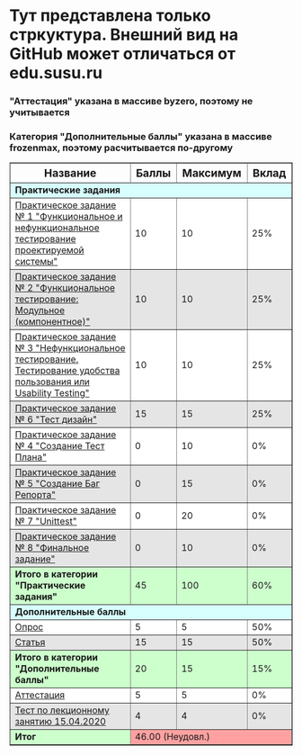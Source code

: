 <h1>Тут представлена только стркуктура. Внешний вид на GitHub может отличаться от edu.susu.ru</h1>
<h3>"Аттестация" указана в массиве byzero, поэтому не учитывается</h3>
<h3>Категория "Дополнительные баллы" указана в массиве frozenmax, поэтому расчитывается по-другому</h3>

<table id="grade-table" border="1" cellpadding="2">
	<thead style="font-size:120%;test-align:center;cursor: default;">
		<tr><th>Название</th>
		<th title="Баллы за задание">Баллы</th>
		<th title="Максимально возможное количество баллов">Максимум</th>
		<th title="Вклад в итоговую оценку">Вклад</th>
	</tr></thead>
	<tbody id="grade-table-body">
	<tr class="table-grade-category-title table-grade-row" style="background-color: rgb(214, 255, 254);"><td colspan="4"><b>Практические задания</b></td></tr>
	<tr class="table-grade-practic table-grade-row" style="background-color: rgb(255, 255, 255);"><td><a href="https://edu.susu.ru/mod/assign/view.php?id=1143415">Практическое задание № 1 "Функциональное и нефункциональное тестирование проектируемой системы"</a></td><td>10</td><td>10</td><td>25%</td></tr>
	<tr class="table-grade-practic table-grade-row" style="background-color: rgb(229, 229, 229);"><td><a href="https://edu.susu.ru/mod/assign/view.php?id=1143418">Практическое задание № 2 "Функциональное тестирование: Модульное (компонентное)"</a></td><td>10</td><td>10</td><td>25%</td></tr><tr class="table-grade-practic table-grade-row" style="background-color: rgb(255, 255, 255);"><td><a href="https://edu.susu.ru/mod/assign/view.php?id=1143421">Практическое задание № 3 "Нефункциональное тестирование. Тестирование удобства пользования или Usability Testing"</a></td><td>10</td><td>10</td><td>25%</td></tr><tr class="table-grade-practic table-grade-row" style="background-color: rgb(229, 229, 229);"><td><a href="https://edu.susu.ru/mod/assign/view.php?id=1143424">Практическое задание № 6 "Тест дизайн"</a></td><td>15</td><td>15</td><td>25%</td></tr><tr class="table-grade-practic table-grade-row" style="background-color: rgb(255, 255, 255);"><td><a href="https://edu.susu.ru/mod/assign/view.php?id=1222390">Практическое задание № 4 "Создание Тест Плана"</a></td><td>0</td><td>10</td><td>0%</td></tr><tr class="table-grade-practic table-grade-row" style="background-color: rgb(229, 229, 229);"><td><a href="https://edu.susu.ru/mod/assign/view.php?id=1222408">Практическое задание № 5 "Создание Баг Репорта"</a></td><td>0</td><td>15</td><td>0%</td></tr><tr class="table-grade-practic table-grade-row" style="background-color: rgb(255, 255, 255);"><td><a href="https://edu.susu.ru/mod/assign/view.php?id=1222417">Практическое задание № 7 "Unittest"</a></td><td>0</td><td>20</td><td>0%</td></tr><tr class="table-grade-practic table-grade-row" style="background-color: rgb(229, 229, 229);"><td><a href="https://edu.susu.ru/mod/assign/view.php?id=1222420">Практическое задание № 8 "Финальное задание"</a></td><td>0</td><td>10</td><td>0%</td></tr><tr class="table-grade-category-result table-grade-row" style="background-color: rgb(204, 255, 204);"><td><b>Итого в категории "Практические задания"</b></td><td>45</td><td>100</td><td>60%</td></tr><tr class="table-grade-category-title table-grade-row" style="background-color: rgb(214, 255, 254);"><td colspan="4"><b>Дополнительные баллы</b></td></tr><tr class="table-grade-practic table-grade-row" style="background-color: rgb(255, 255, 255);"><td><a href="https://edu.susu.ru/mod/assign/view.php?id=1143409">Опрос</a></td><td>5</td><td>5</td><td>50%</td></tr><tr class="table-grade-practic table-grade-row" style="background-color: rgb(229, 229, 229);"><td><a href="https://edu.susu.ru/mod/assign/view.php?id=1143412">Статья</a></td><td>15</td><td>15</td><td>50%</td></tr><tr class="table-grade-category-result table-grade-row" style="background-color: rgb(204, 255, 204);"><td><b>Итого в категории "Дополнительные баллы"</b></td><td>20</td><td>15</td><td>15%</td></tr><tr class="table-grade-practic table-grade-row" style="background-color: rgb(255, 255, 255);"><td><a href="https://edu.susu.ru/mod/assign/view.php?id=1067938">Аттестация</a></td><td>5</td><td>5</td><td>0%</td></tr><tr class="table-grade-practic table-grade-row" style="background-color: rgb(229, 229, 229);"><td><a href="https://edu.susu.ru/mod/quiz/grade.php?id=1536080&amp;itemnumber=0&amp;userid=31242">Тест по лекционному занятию 15.04.2020</a></td><td>4</td><td>4</td><td>0%</td></tr><tr class="table-grade-result table-grade-row" style="background-color: rgb(204, 255, 204);"><td><b>Итог</b></td><td style="background-color:#ffa1a1;" colspan="3">46.00 (Неудовл.)</td></tr></tbody>
</table>
